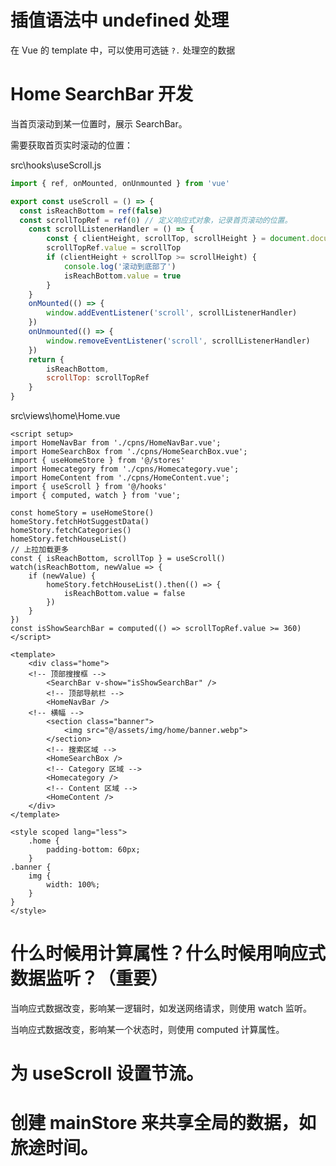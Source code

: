 # 插值语法中 undefined 处理

在 Vue 的 template 中，可以使用可选链 `?.` 处理空的数据

# Home SearchBar 开发

当首页滚动到某一位置时，展示 SearchBar。

需要获取首页实时滚动的位置：

src\hooks\useScroll.js

```js
import { ref, onMounted, onUnmounted } from 'vue'

export const useScroll = () => {
  const isReachBottom = ref(false)
  const scrollTopRef = ref(0) // 定义响应式对象，记录首页滚动的位置。
	const scrollListenerHandler = () => {
		const { clientHeight, scrollTop, scrollHeight } = document.documentElement
		scrollTopRef.value = scrollTop
		if (clientHeight + scrollTop >= scrollHeight) {
			console.log('滚动到底部了')
			isReachBottom.value = true
		}
	}
	onMounted(() => {
		window.addEventListener('scroll', scrollListenerHandler)
	})
	onUnmounted(() => {
		window.removeEventListener('scroll', scrollListenerHandler)
	})
	return {
		isReachBottom,
		scrollTop: scrollTopRef
	}
}
```

src\views\home\Home.vue

```vue
<script setup>
import HomeNavBar from './cpns/HomeNavBar.vue';
import HomeSearchBox from './cpns/HomeSearchBox.vue';
import { useHomeStore } from '@/stores'
import Homecategory from './cpns/Homecategory.vue';
import HomeContent from './cpns/HomeContent.vue';
import { useScroll } from '@/hooks'
import { computed, watch } from 'vue';

const homeStory = useHomeStore()
homeStory.fetchHotSuggestData()
homeStory.fetchCategories()
homeStory.fetchHouseList()
// 上拉加载更多
const { isReachBottom, scrollTop } = useScroll()
watch(isReachBottom, newValue => {
	if (newValue) {
		homeStory.fetchHouseList().then(() => {
			isReachBottom.value = false
		})
	}
})
const isShowSearchBar = computed(() => scrollTopRef.value >= 360)
</script>

<template>
	<div class="home">
    <!-- 顶部搜搜框 -->
		<SearchBar v-show="isShowSearchBar" />
		<!-- 顶部导航栏 -->
		<HomeNavBar />
    <!-- 横幅 -->
		<section class="banner">
			<img src="@/assets/img/home/banner.webp">
		</section>
		<!-- 搜索区域 -->
		<HomeSearchBox />
		<!-- Category 区域 -->
		<Homecategory />
		<!-- Content 区域 -->
		<HomeContent />
	</div>
</template>

<style scoped lang="less">
	.home {
		padding-bottom: 60px;
	}
.banner {
	img {
		width: 100%;
	}
}
</style>
```

# 什么时候用计算属性？什么时候用响应式数据监听？（重要）

当响应式数据改变，影响某一逻辑时，如发送网络请求，则使用 watch 监听。

当响应式数据改变，影响某一个状态时，则使用 computed 计算属性。

# 为 useScroll 设置节流。

# 创建 mainStore 来共享全局的数据，如旅途时间。

